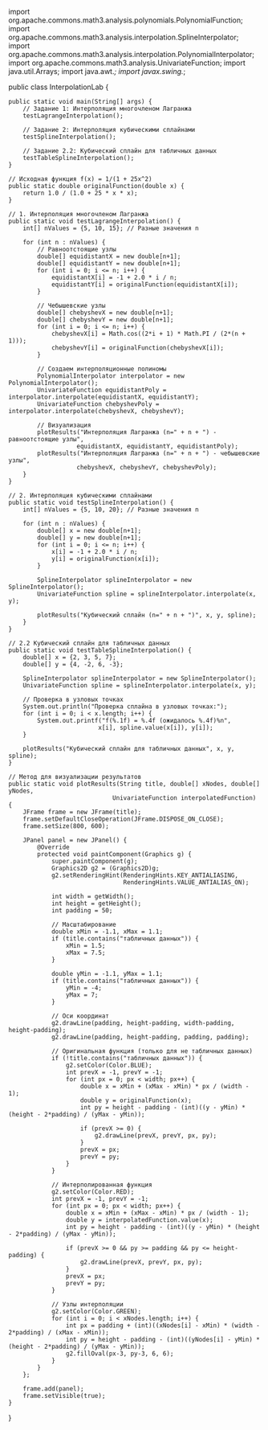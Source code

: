import org.apache.commons.math3.analysis.polynomials.PolynomialFunction;
import org.apache.commons.math3.analysis.interpolation.SplineInterpolator;
import org.apache.commons.math3.analysis.interpolation.PolynomialInterpolator;
import org.apache.commons.math3.analysis.UnivariateFunction;
import java.util.Arrays;
import java.awt.*;
import javax.swing.*;

public class InterpolationLab {

    public static void main(String[] args) {
        // Задание 1: Интерполяция многочленом Лагранжа
        testLagrangeInterpolation();
        
        // Задание 2: Интерполяция кубическими сплайнами
        testSplineInterpolation();
        
        // Задание 2.2: Кубический сплайн для табличных данных
        testTableSplineInterpolation();
    }
    
    // Исходная функция f(x) = 1/(1 + 25x^2)
    public static double originalFunction(double x) {
        return 1.0 / (1.0 + 25 * x * x);
    }
    
    // 1. Интерполяция многочленом Лагранжа
    public static void testLagrangeInterpolation() {
        int[] nValues = {5, 10, 15}; // Разные значения n
        
        for (int n : nValues) {
            // Равноотстоящие узлы
            double[] equidistantX = new double[n+1];
            double[] equidistantY = new double[n+1];
            for (int i = 0; i <= n; i++) {
                equidistantX[i] = -1 + 2.0 * i / n;
                equidistantY[i] = originalFunction(equidistantX[i]);
            }
            
            // Чебышевские узлы
            double[] chebyshevX = new double[n+1];
            double[] chebyshevY = new double[n+1];
            for (int i = 0; i <= n; i++) {
                chebyshevX[i] = Math.cos((2*i + 1) * Math.PI / (2*(n + 1)));
                chebyshevY[i] = originalFunction(chebyshevX[i]);
            }
            
            // Создаем интерполяционные полиномы
            PolynomialInterpolator interpolator = new PolynomialInterpolator();
            UnivariateFunction equidistantPoly = interpolator.interpolate(equidistantX, equidistantY);
            UnivariateFunction chebyshevPoly = interpolator.interpolate(chebyshevX, chebyshevY);
            
            // Визуализация
            plotResults("Интерполяция Лагранжа (n=" + n + ") - равноотстоящие узлы", 
                       equidistantX, equidistantY, equidistantPoly);
            plotResults("Интерполяция Лагранжа (n=" + n + ") - чебышевские узлы", 
                       chebyshevX, chebyshevY, chebyshevPoly);
        }
    }
    
    // 2. Интерполяция кубическими сплайнами
    public static void testSplineInterpolation() {
        int[] nValues = {5, 10, 20}; // Разные значения n
        
        for (int n : nValues) {
            double[] x = new double[n+1];
            double[] y = new double[n+1];
            for (int i = 0; i <= n; i++) {
                x[i] = -1 + 2.0 * i / n;
                y[i] = originalFunction(x[i]);
            }
            
            SplineInterpolator splineInterpolator = new SplineInterpolator();
            UnivariateFunction spline = splineInterpolator.interpolate(x, y);
            
            plotResults("Кубический сплайн (n=" + n + ")", x, y, spline);
        }
    }
    
    // 2.2 Кубический сплайн для табличных данных
    public static void testTableSplineInterpolation() {
        double[] x = {2, 3, 5, 7};
        double[] y = {4, -2, 6, -3};
        
        SplineInterpolator splineInterpolator = new SplineInterpolator();
        UnivariateFunction spline = splineInterpolator.interpolate(x, y);
        
        // Проверка в узловых точках
        System.out.println("Проверка сплайна в узловых точках:");
        for (int i = 0; i < x.length; i++) {
            System.out.printf("f(%.1f) = %.4f (ожидалось %.4f)%n", 
                             x[i], spline.value(x[i]), y[i]);
        }
        
        plotResults("Кубический сплайн для табличных данных", x, y, spline);
    }
    
    // Метод для визуализации результатов
    public static void plotResults(String title, double[] xNodes, double[] yNodes, 
                                 UnivariateFunction interpolatedFunction) {
        JFrame frame = new JFrame(title);
        frame.setDefaultCloseOperation(JFrame.DISPOSE_ON_CLOSE);
        frame.setSize(800, 600);
        
        JPanel panel = new JPanel() {
            @Override
            protected void paintComponent(Graphics g) {
                super.paintComponent(g);
                Graphics2D g2 = (Graphics2D)g;
                g2.setRenderingHint(RenderingHints.KEY_ANTIALIASING, 
                                    RenderingHints.VALUE_ANTIALIAS_ON);
                
                int width = getWidth();
                int height = getHeight();
                int padding = 50;
                
                // Масштабирование
                double xMin = -1.1, xMax = 1.1;
                if (title.contains("табличных данных")) {
                    xMin = 1.5;
                    xMax = 7.5;
                }
                
                double yMin = -1.1, yMax = 1.1;
                if (title.contains("табличных данных")) {
                    yMin = -4;
                    yMax = 7;
                }
                
                // Оси координат
                g2.drawLine(padding, height-padding, width-padding, height-padding);
                g2.drawLine(padding, height-padding, padding, padding);
                
                // Оригинальная функция (только для не табличных данных)
                if (!title.contains("табличных данных")) {
                    g2.setColor(Color.BLUE);
                    int prevX = -1, prevY = -1;
                    for (int px = 0; px < width; px++) {
                        double x = xMin + (xMax - xMin) * px / (width - 1);
                        double y = originalFunction(x);
                        int py = height - padding - (int)((y - yMin) * (height - 2*padding) / (yMax - yMin));
                        
                        if (prevX >= 0) {
                            g2.drawLine(prevX, prevY, px, py);
                        }
                        prevX = px;
                        prevY = py;
                    }
                }
                
                // Интерполированная функция
                g2.setColor(Color.RED);
                int prevX = -1, prevY = -1;
                for (int px = 0; px < width; px++) {
                    double x = xMin + (xMax - xMin) * px / (width - 1);
                    double y = interpolatedFunction.value(x);
                    int py = height - padding - (int)((y - yMin) * (height - 2*padding) / (yMax - yMin));
                    
                    if (prevX >= 0 && py >= padding && py <= height-padding) {
                        g2.drawLine(prevX, prevY, px, py);
                    }
                    prevX = px;
                    prevY = py;
                }
                
                // Узлы интерполяции
                g2.setColor(Color.GREEN);
                for (int i = 0; i < xNodes.length; i++) {
                    int px = padding + (int)((xNodes[i] - xMin) * (width - 2*padding) / (xMax - xMin));
                    int py = height - padding - (int)((yNodes[i] - yMin) * (height - 2*padding) / (yMax - yMin));
                    g2.fillOval(px-3, py-3, 6, 6);
                }
            }
        };
        
        frame.add(panel);
        frame.setVisible(true);
    }
}
